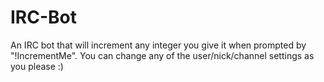 # IRC-Bot
An IRC bot that will increment any integer you give it when prompted by "!IncrementMe". You can change any of the user/nick/channel settings as you please :)
